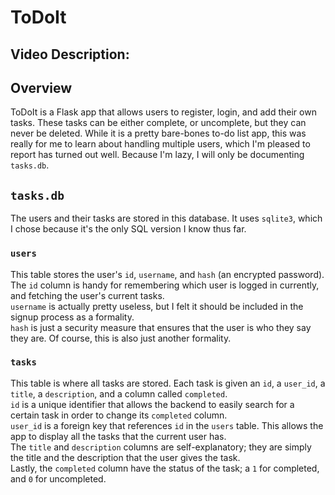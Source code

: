 # ToDoIt
## Video Description: 
## Overview
ToDoIt is a Flask app that allows users to register, login, and add their own tasks. These tasks can be either complete, or uncomplete, but they can never be deleted. While it is a pretty bare-bones to-do list app, this was really for me to learn about handling multiple users, which I'm pleased to report has turned out well. Because I'm lazy, I will only be documenting `tasks.db`.
## `tasks.db`
The users and their tasks are stored in this database. It uses `sqlite3`, which I chose because it's the only SQL version I know thus far. 
### `users`
This table stores the user's `id`, `username`, and `hash` (an encrypted password).  
The `id` column is handy for remembering which user is logged in currently, and fetching the user's current tasks.  
`username` is actually pretty useless, but I felt it should be included in the signup process as a formality.  
`hash` is just a security measure that ensures that the user is who they say they are. Of course, this is also just another formality. 
### `tasks`
This table is where all tasks are stored. Each task is given an `id`, a `user_id`, a `title`, a `description`, and a column called `completed`.  
`id` is a unique identifier that allows the backend to easily search for a certain task in order to change its `completed` column.  
`user_id` is a foreign key that references `id` in the `users` table. This allows the app to display all the tasks that the current user has.  
The `title` and `description` columns are self-explanatory; they are simply the title and the description that the user gives the task.  
Lastly, the `completed` column have the status of the task; a `1` for completed, and `0` for uncompleted.